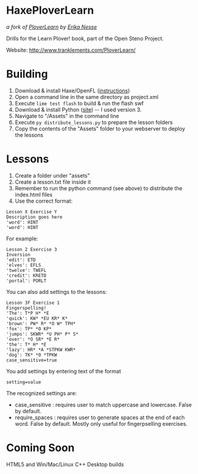 HaxePloverLearn
===========

*a fork of [PloverLearn](https://github.com/erika-n/PloverLearn) by [Erika Nesse](https://github.com/erika-n)*

Drills for the Learn Plover! book, part of the Open Steno Project. 

Website: http://www.tranklements.com/PloverLearn/

Building
========

1. Download & install Haxe/OpenFL ([instructions](http://www.openfl.org/documentation/getting-started/installing-openfl/))
2. Open a command line in the same directory as project.xml
3. Execute ```lime test flash``` to build & run the flash swf
4. Download & install Python ([site](https://www.python.org/downloads/)) -- I used version 3.
5. Navigate to "/Assets" in the command line
6. Execute ```py distribute_lessons.py``` to prepare the lesson folders
7. Copy the contents of the "Assets" folder to your webserver to deploy the lessons

Lessons
=======

1. Create a folder under "assets"
2. Create a lesson.txt file inside it
3. Remember to run the python command (see above) to distribute the index.html files
4. Use the correct format:

```
Lesson X Exercise Y
Description goes here
'word': HINT
'word': HINT
```

For example:
```
Lesson 2 Exercise 3
Inversion
'edit': ETD
'elves': EFLS
'twelve': TWEFL
'credit': KRETD
'portal': PORLT
```

You can also add settings to the lessons:

```
Lesson 3F Exercise 1
Fingerspelling!
'The': T*P H* *E
'quick': KW* *EU KR* K*
'brown': PW* R* *O W* TPH*
'fox': TP* *O KP*
'jumps': SKWR* *U PH* P* S*
'over': *O SR* *E R*
'the': T* H* *E
'lazy': HR* *A *STPKW KWR*
'dog': TK* *O *TPKW
case_sensitive=true
```

You add settings by entering text of the format

```
setting=value
```

The recognized settings are:
	
* case_sensitive : requires user to match uppercase and lowercase. False by default.
* require_spaces : requires user to generate spaces at the end of each word. 
                   False by default. Mostly only useful for fingerpselling exercises.


Coming Soon
===========

HTML5 and Win/Mac/Linux C++ Desktop builds
